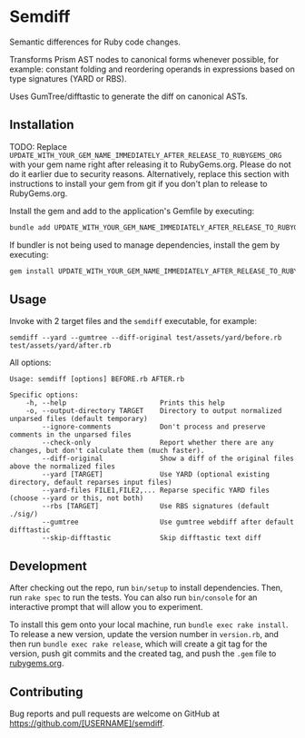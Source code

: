 # Semdiff

Semantic differences for Ruby code changes.

Transforms Prism AST nodes to canonical forms whenever possible, for example: constant folding and reordering operands in expressions based on type signatures (YARD or RBS).

Uses GumTree/difftastic to generate the diff on canonical ASTs.

## Installation

TODO: Replace `UPDATE_WITH_YOUR_GEM_NAME_IMMEDIATELY_AFTER_RELEASE_TO_RUBYGEMS_ORG` with your gem name right after releasing it to RubyGems.org. Please do not do it earlier due to security reasons. Alternatively, replace this section with instructions to install your gem from git if you don't plan to release to RubyGems.org.

Install the gem and add to the application's Gemfile by executing:

```bash
bundle add UPDATE_WITH_YOUR_GEM_NAME_IMMEDIATELY_AFTER_RELEASE_TO_RUBYGEMS_ORG
```

If bundler is not being used to manage dependencies, install the gem by executing:

```bash
gem install UPDATE_WITH_YOUR_GEM_NAME_IMMEDIATELY_AFTER_RELEASE_TO_RUBYGEMS_ORG
```

## Usage
Invoke with 2 target files and the `semdiff` executable, for example: 
```
semdiff --yard --gumtree --diff-original test/assets/yard/before.rb test/assets/yard/after.rb
```
All options:
```
Usage: semdiff [options] BEFORE.rb AFTER.rb

Specific options:
    -h, --help                       Prints this help
    -o, --output-directory TARGET    Directory to output normalized unparsed files (default temporary)
        --ignore-comments            Don't process and preserve comments in the unparsed files
        --check-only                 Report whether there are any changes, but don't calculate them (much faster).
        --diff-original              Show a diff of the original files above the normalized files
        --yard [TARGET]              Use YARD (optional existing directory, default reparses input files)
        --yard-files FILE1,FILE2,... Reparse specific YARD files (choose --yard or this, not both)
        --rbs [TARGET]               Use RBS signatures (default ./sig/)
        --gumtree                    Use gumtree webdiff after default difftastic
        --skip-difftastic            Skip difftastic text diff
```

## Development

After checking out the repo, run `bin/setup` to install dependencies. Then, run `rake spec` to run the tests. You can also run `bin/console` for an interactive prompt that will allow you to experiment.

To install this gem onto your local machine, run `bundle exec rake install`. To release a new version, update the version number in `version.rb`, and then run `bundle exec rake release`, which will create a git tag for the version, push git commits and the created tag, and push the `.gem` file to [rubygems.org](https://rubygems.org).

## Contributing

Bug reports and pull requests are welcome on GitHub at https://github.com/[USERNAME]/semdiff.
